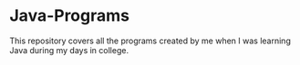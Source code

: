 # Java-Programs
This repository covers all the programs created by me when I was learning Java during my days in college.
